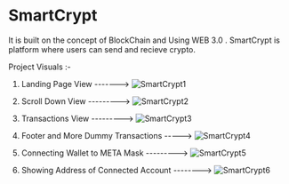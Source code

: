 # SmartCrypt
 It is built on the concept of BlockChain and Using WEB 3.0 . SmartCrypt is platform where users can send and recieve crypto.
 
 Project Visuals :-
 
 1. Landing Page View ------->
 ![SmartCrypt1](https://user-images.githubusercontent.com/60600782/177387983-88bd5324-4398-435f-a1e5-d55d3bb02080.PNG)

 2. Scroll Down View --------->
 ![SmartCrypt2](https://user-images.githubusercontent.com/60600782/177388075-db499f43-11a2-43f8-9199-58ad8f90b597.PNG)
 
 3. Transactions View  --------->
![SmartCrypt3](https://user-images.githubusercontent.com/60600782/177388088-a3a61c7b-f5fe-418a-8f11-2b42bdc6158a.PNG)

 4. Footer and More Dummy Transactions ----->
![SmartCrypt4](https://user-images.githubusercontent.com/60600782/177388090-c70cf55d-bbc1-45f9-9e4e-707d7682d4d3.PNG)

 5. Connecting Wallet to META Mask  --------->
![SmartCrypt5](https://user-images.githubusercontent.com/60600782/177388093-d35274d9-6cbb-49ac-b9e2-b9717c5a58ac.PNG)

 6. Showing Address of Connected Account -------->
![SmartCrypt6](https://user-images.githubusercontent.com/60600782/177388096-d718234e-8c6d-48c3-b73d-15f2a967cb28.PNG)


